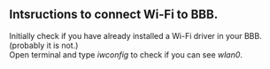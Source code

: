 ## Intsructions to connect Wi-Fi to BBB.
Initially check if you have already installed a Wi-Fi driver in your BBB. (probably it is not.) </br>
Open terminal and type *iwconfig* to check if you can see *wlan0*.</br>
